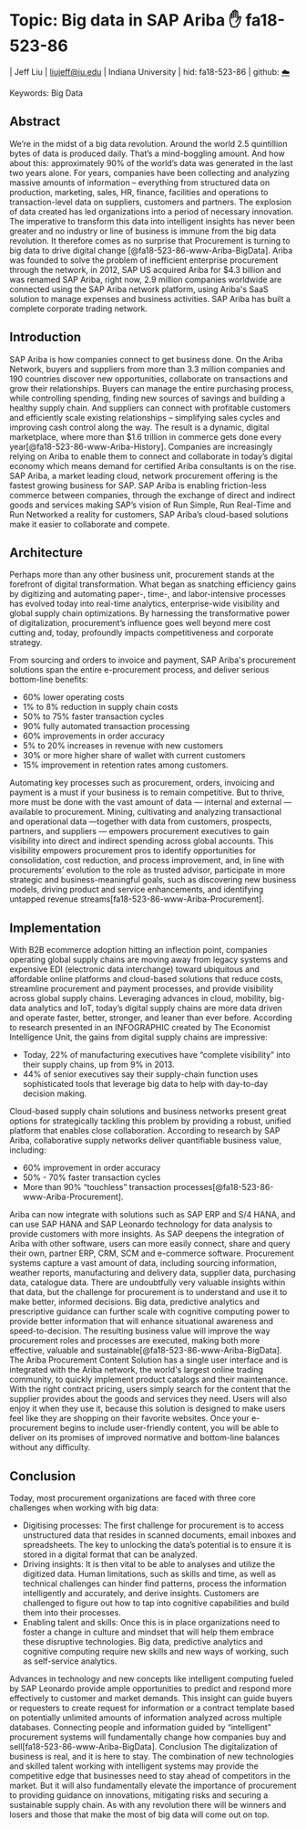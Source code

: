 # Topic: Big data in SAP Ariba  :hand: fa18-523-86

| Jeff Liu
| liujeff@iu.edu
| Indiana University
| hid: fa18-523-86
| github: [:cloud:](https://github.com/cloudmesh-community/fa18-523-86/blob/master/project-report/report.md)


Keywords: Big Data

## Abstract
We’re in the midst of a big data revolution. Around the world 2.5 quintillion bytes of data is produced daily. That’s a mind-boggling amount. And how about this: approximately 90% of the world’s data was generated in the last two years alone. For years, companies have been collecting and analyzing massive amounts of information – everything from structured data on production, marketing, sales, HR, finance, facilities and operations to transaction-level data on suppliers, customers and partners. 
The explosion of data created has led organizations into a period of necessary innovation. The imperative to transform this data into intelligent insights has never been greater and no industry or line of business is immune from the big data revolution. It therefore comes as no surprise that Procurement is turning to big data to drive digital change [@fa18-523-86-www-Ariba-BigData].
Ariba was founded to solve the problem of inefficient enterprise procurement through the network, in 2012, SAP US acquired Ariba for $4.3 billion and was renamed SAP Ariba, right now, 2.9 million companies worldwide are connected using the SAP Ariba network platform, using Ariba's SaaS solution to manage expenses and business activities. SAP Ariba has built a complete corporate trading network.

## Introduction
SAP Ariba is how companies connect to get business done. On the Ariba Network, buyers and suppliers from more than 3.3 million companies and 190 countries discover new opportunities, collaborate on transactions and grow their relationships. Buyers can manage the entire purchasing process, while controlling spending, finding new sources of savings and building a healthy supply chain. And suppliers can connect with profitable customers and efficiently scale existing relationships – simplifying sales cycles and improving cash control along the way. The result is a dynamic, digital marketplace, where more than $1.6 trillion in commerce gets done every year[@fa18-523-86-www-Ariba-History]. 
Companies are increasingly relying on Ariba to enable them to connect and collaborate in today’s digital economy which means demand for certified Ariba consultants is on the rise.
SAP Ariba, a market leading cloud, network procurement offering is the fastest growing business for SAP. SAP Ariba is enabling friction-less commerce between companies, through the exchange of direct and indirect goods and services making SAP’s vision of Run Simple, Run Real-Time and Run Networked a reality for customers, SAP Ariba’s cloud-based solutions make it easier to collaborate and compete.

## Architecture
Perhaps more than any other business unit, procurement stands at the forefront of digital transformation. What began as snatching efficiency gains by digitizing and automating paper-, time-, and labor-intensive processes has evolved today into real-time analytics, enterprise-wide visibility and global supply chain optimizations. By harnessing the transformative power of digitalization, procurement’s influence goes well beyond mere cost cutting and, today, profoundly impacts competitiveness and corporate strategy.
 
From sourcing and orders to invoice and payment, SAP Ariba's procurement solutions span the entire e-procurement process, and deliver serious bottom-line benefits:
*	60% lower operating costs
*	1% to 8% reduction in supply chain costs
*	50% to 75% faster transaction cycles
*	90% fully automated transaction processing
*	60% improvements in order accuracy
*	5% to 20% increases in revenue with new customers
*	30% or more higher share of wallet with current customers
*	15% improvement in retention rates among customers.

Automating key processes such as procurement, orders, invoicing and payment is a must if your business is to remain competitive. But to thrive, more must be done with the vast amount of data — internal and external — available to procurement.
Mining, cultivating and analyzing transactional and operational data —together with data from customers, prospects, partners, and suppliers — empowers procurement executives to gain visibility into direct and indirect spending across global accounts. This visibility empowers procurement pros to identify opportunities for consolidation, cost reduction, and process improvement, and, in line with procurements’ evolution to the role as trusted advisor, participate in more strategic and business-meaningful goals, such as discovering new business models, driving product and service enhancements, and identifying untapped revenue streams[fa18-523-86-www-Ariba-Procurement]. 

## Implementation
With B2B ecommerce adoption hitting an inflection point, companies operating global supply chains are moving away from legacy systems and expensive EDI (electronic data interchange) toward ubiquitous and affordable online platforms and cloud-based solutions that reduce costs, streamline procurement and payment processes, and provide visibility across global supply chains. Leveraging advances in cloud, mobility, big-data analytics and IoT, today’s digital supply chains are more data driven and operate faster, better, stronger, and leaner than ever before.
According to research presented in an INFOGRAPHIC created by The Economist Intelligence Unit, the gains from digital supply chains are impressive:
*	Today, 22% of manufacturing executives have “complete visibility” into their supply chains, up from 9% in 2013.
*	44% of senior executives say their supply-chain function uses sophisticated tools that leverage big data to help with day-to-day decision making.

Cloud-based supply chain solutions and business networks present great options for strategically tackling this problem by providing a robust, unified platform that enables close collaboration.
According to research by SAP Ariba, collaborative supply networks deliver quantifiable business value, including:
*	60% improvement in order accuracy
*	50% - 70% faster transaction cycles
*	More than 90% “touchless” transaction processes[@fa18-523-86-www-Ariba-Procurement].

Ariba can now integrate with solutions such as SAP ERP and S/4 HANA, and can use SAP HANA and SAP Leonardo technology for data analysis to provide customers with more insights. As SAP deepens the integration of Ariba with other software, users can more easily connect, share and query their own, partner ERP, CRM, SCM and e-commerce software.
Procurement systems capture a vast amount of data, including sourcing information, weather reports, manufacturing and delivery data, supplier data, purchasing data, catalogue data. There are undoubtfully very valuable insights within that data, but the challenge for procurement is to understand and use it to make better, informed decisions. Big data, predictive analytics and prescriptive guidance can further scale with cognitive computing power to provide better information that will enhance situational awareness and speed-to-decision. The resulting business value will improve the way procurement roles and processes are executed, making both more effective, valuable and sustainable[@fa18-523-86-www-Ariba-BigData].
The Ariba Procurement Content Solution has a single user interface and is integrated with the Ariba network, the world's largest online trading community, to quickly implement product catalogs and their maintenance. With the right contract pricing, users simply search for the content that the supplier provides about the goods and services they need. Users will also enjoy it when they use it, because this solution is designed to make users feel like they are shopping on their favorite websites. Once your e-procurement begins to include user-friendly content, you will be able to deliver on its promises of improved normative and bottom-line balances without any difficulty.


## Conclusion
Today, most procurement organizations are faced with three core challenges when working with big data:
*	Digitising processes: The first challenge for procurement is to access unstructured data that resides in scanned documents, email inboxes and spreadsheets. The key to unlocking the data’s potential is to ensure it is stored in a digital format that can be analyzed.
*	Driving insights: It is then vital to be able to analyses and utilize the digitized data. Human limitations, such as skills and time, as well as technical challenges can hinder find patterns, process the information intelligently and accurately, and derive insights. Customers are challenged to figure out how to tap into cognitive capabilities and build them into their processes.
*	Enabling talent and skills: Once this is in place organizations need to foster a change in culture and mindset that will help them embrace these disruptive technologies. Big data, predictive analytics and cognitive computing require new skills and new ways of working, such as self-service analytics.

Advances in technology and new concepts like intelligent computing fueled by SAP Leonardo provide ample opportunities to predict and respond more effectively to customer and market demands. This insight can guide buyers or requesters to create request for information or a contract template based on potentially unlimited amounts of information analyzed across multiple databases. Connecting people and information guided by “intelligent” procurement systems will fundamentally change how companies buy and sell[fa18-523-86-www-Ariba-BigData].
Conclusion
The digitalization of business is real, and it is here to stay. The combination of new technologies and skilled talent working with intelligent systems may provide the competitive edge that businesses need to stay ahead of competitors in the market. But it will also fundamentally elevate the importance of procurement to providing guidance on innovations, mitigating risks and securing a sustainable supply chain. As with any revolution there will be winners and losers and those that make the most of big data will come out on top.

